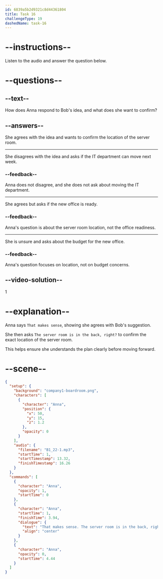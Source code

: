 ```yaml
---
id: 6839a5b2d9321c8d44361804
title: Task 16
challengeType: 19
dashedName: task-16
---
```


<!-- (Audio) Anna: That makes sense. The server room is in the back, right? -->

# --instructions--

Listen to the audio and answer the question below.

# --questions--

## --text--

How does Anna respond to Bob's idea, and what does she want to confirm?

## --answers--

She agrees with the idea and wants to confirm the location of the server room.

---

She disagrees with the idea and asks if the IT department can move next week.

### --feedback--

Anna does not disagree, and she does not ask about moving the IT department.

---

She agrees but asks if the new office is ready.

### --feedback--

Anna's question is about the server room location, not the office readiness.

---

She is unsure and asks about the budget for the new office.

### --feedback--

Anna's question focuses on location, not on budget concerns.

## --video-solution--

1

# --explanation--

Anna says `That makes sense`, showing she agrees with Bob's suggestion.

She then asks `The server room is in the back, right?` to confirm the exact location of the server room.

This helps ensure she understands the plan clearly before moving forward.

# --scene--

```json
{
  "setup": {
    "background": "company1-boardroom.png",
    "characters": [
      {
        "character": "Anna",
        "position": {
          "x": 50,
          "y": 15,
          "z": 1.2
        },
        "opacity": 0
      }
    ],
    "audio": {
      "filename": "B1_22-1.mp3",
      "startTime": 1,
      "startTimestamp": 13.32,
      "finishTimestamp": 16.26
    }
  },
  "commands": [
    {
      "character": "Anna",
      "opacity": 1,
      "startTime": 0
    },
    {
      "character": "Anna",
      "startTime": 1,
      "finishTime": 3.94,
      "dialogue": {
        "text": "That makes sense. The server room is in the back, right?",
        "align": "center"
      }
    },
    {
      "character": "Anna",
      "opacity": 0,
      "startTime": 4.44
    }
  ]
}
```
